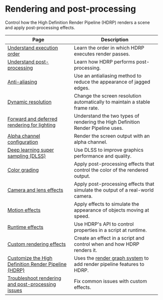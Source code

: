 # Rendering and post-processing

Control how the High Definition Render Pipeline (HDRP) renders a scene and apply post-processing effects.

|Page|Description|
|-|-|
|[Understand execution order](rendering-execution-order.md)|Learn the order in which HDRP executes render passes.|
|[Understand post-processing](Post-Processing-Main.md)|Learn how HDRP performs post-processing.|
|[Anti-aliasing](Anti-Aliasing.md)|Use an antialiasing method to reduce the appearance of jagged edges.|
|[Dynamic resolution](Dynamic-Resolution.md)|Change the screen resolution automatically to maintain a stable frame rate.|
|[Forward and deferred rendering for lighting](Forward-And-Deferred-Rendering.md)|Understand the two types of rendering the High Definition Render Pipeline uses.|
|[Alpha channel configuration](Alpha-Output.md)|Render the screen output with an alpha channel.|
|[Deep learning super sampling (DLSS)](deep-learning-super-sampling-in-hdrp.md)|Use DLSS to improve graphics performance and quality.|
|[Color grading](color-grading.md)|Apply post-processing effects that control the color of the rendered output.|
|[Camera and lens effects](camera-and-lens-effects.md)|Apply post-processing effects that simulate the output of a real-world camera.|
|[Motion effects](motion-effects.md)|Apply effects to simulate the appearance of objects moving at speed.|
|[Runtime effects](runtime-effects.md)|Use HDRP's API to control properties in a script at runtime.|
|[Custom rendering effects](Custom-rendering.md)|Create an effect in a script and control when and how HDRP renders it.|
|[Customize the High Definition Render Pipeline (HDRP)](render-graph.md)|Uses the [render graph system](https://docs.unity3d.com/Packages/com.unity.render-pipelines.core@latest/index.html?subfolder=/manual/render-graph-system.html) to add render pipeline features to HDRP.|
|[Troubleshoot rendering and post-processing issues]()|Fix common issues with custom effects.|

